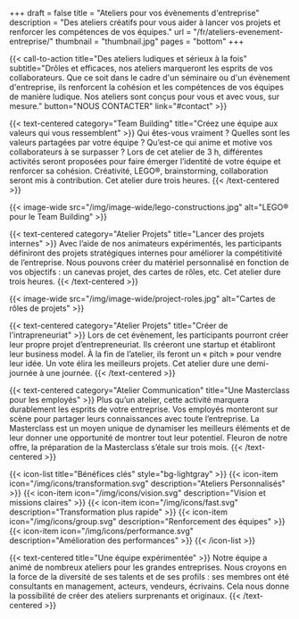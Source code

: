+++
draft 				= false
title 					= "Ateliers pour vos évènements d'entreprise"
description		= "Des ateliers créatifs pour vous aider à lancer vos projets et renforcer les compétences de vos équipes."
url						= "/fr/ateliers-evenement-entreprise/"
thumbnail			= "thumbnail.jpg"
pages					= "bottom"
+++

{{< call-to-action title="Des ateliers ludiques et sérieux à la fois" subtitle="Drôles et efficaces, nos ateliers marqueront les esprits de vos collaborateurs. Que ce soit dans le cadre d'un séminaire ou d'un évènement d'entreprise, ils renforcent la cohésion et les compétences de vos équipes de manière ludique. Nos ateliers sont conçus pour vous et avec vous, sur mesure." button="NOUS CONTACTER" link="#contact" >}}

{{< text-centered category="Team Building" title="Créez une équipe aux valeurs qui vous ressemblent" >}}
Qui êtes-vous vraiment ? Quelles sont les valeurs partagées par votre équipe ? Qu’est-ce qui anime et motive vos collaborateurs à se surpasser ? Lors de cet atelier de 3 h, différentes activités seront proposées pour faire émerger l’identité de votre équipe et renforcer sa cohésion. Créativité, LEGO®, brainstorming, collaboration seront mis à contribution. Cet atelier dure trois heures.
{{< /text-centered >}}

{{< image-wide src="/img/image-wide/lego-constructions.jpg" alt="LEGO® pour le Team Building" >}}

{{< text-centered category="Atelier Projets" title="Lancer des projets internes" >}}
Avec l’aide de nos animateurs expérimentés, les participants définiront des projets stratégiques internes pour améliorer la compétitivité de l’entreprise. Nous pouvons créer du matériel personnalisé en fonction de vos objectifs : un canevas projet, des cartes de rôles, etc. Cet atelier dure trois heures.
{{< /text-centered >}}

{{< image-wide src="/img/image-wide/project-roles.jpg" alt="Cartes de rôles de projets" >}}

{{< text-centered category="Atelier Projets" title="Créer de l'intrapreneuriat" >}}
Lors de cet évènement, les participants pourront créer leur propre projet d’entrepreneuriat. Ils créeront une startup et établiront leur business model. À la fin de l’atelier, ils feront un « pitch » pour vendre leur idée. Un vote élira les meilleurs projets. Cet atelier dure une demi-journée à une journée.
{{< /text-centered >}}

{{< text-centered category="Atelier Communication" title="Une Masterclass pour les employés" >}}
Plus qu’un atelier, cette activité marquera durablement les esprits de votre entreprise. Vos employés monteront sur scène pour partager leurs connaissances avec toute l’entreprise. La Masterclass est un moyen unique de dynamiser les meilleurs éléments et de leur donner une opportunité de montrer tout leur potentiel. Fleuron de notre offre, la préparation de la Masterclass s’étale sur trois mois.
{{< /text-centered >}}

{{< icon-list title="Bénéfices clés" style="bg-lightgray" >}}
	{{< icon-item icon="/img/icons/transformation.svg" description="Ateliers Personnalisés" >}}
	{{< icon-item icon="/img/icons/vision.svg" description="Vision et missions claires" >}}
	{{< icon-item icon="/img/icons/fast.svg" description="Transformation plus rapide" >}}
	{{< icon-item icon="/img/icons/group.svg" description="Renforcement des équipes" >}}
	{{< icon-item icon="/img/icons/performance.svg" description="Amélioration des performances" >}}
{{< /icon-list >}}

{{< text-centered title="Une équipe expérimentée" >}}
Notre équipe a animé de nombreux ateliers pour les grandes entreprises. Nous croyons en la force de la diversité de ses talents et de ses profils : ses membres ont été consultants en management, acteurs, vendeurs, écrivains. Cela nous donne la possibilité de créer des ateliers surprenants et originaux.
{{< /text-centered >}}
